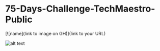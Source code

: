 # 75-Days-Challenge-TechMaestro-Public

[![name](link to image on GH)](link to your URL)

![alt text](https://drive.google.com/file/d/1tudZnlCJ1vM7SXDjD06u1qZB2uNGjqHU/view?usp=sharing)

